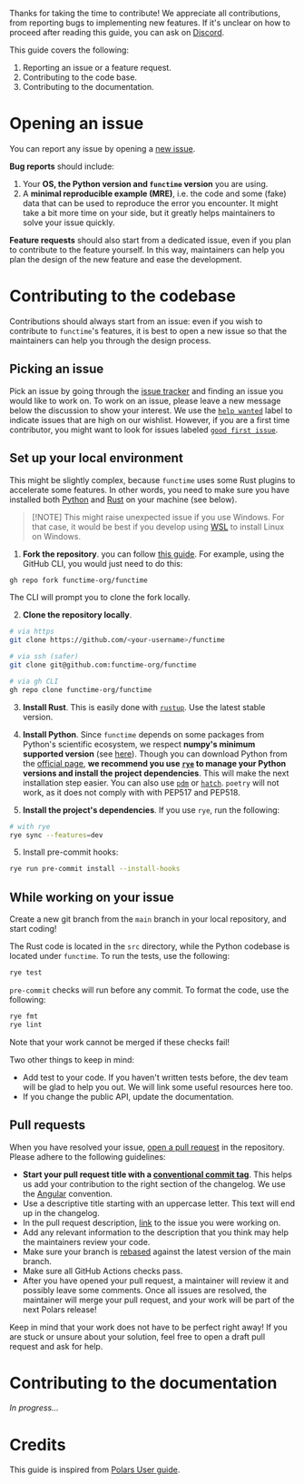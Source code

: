 Thanks for taking the time to contribute! We appreciate all contributions, from reporting bugs to implementing new features. If it's unclear on how to proceed after reading this guide, you can ask on [Discord](https://discord.gg/dNfGMUyPa8).

This guide covers the following:

1. Reporting an issue or a feature request.
2. Contributing to the code base.
3. Contributing to the documentation.

# Opening an issue

You can report any issue by opening a [new issue](https://github.com/functime-org/functime/issues/new/choose). 

**Bug reports** should include:

1. Your **OS, the Python version and `functime` version** you are using.
2. A **minimal reproducible example (MRE)**, i.e. the code and some (fake) data that can be used to reproduce the error you encounter. It might take a bit more time on your side, but it greatly helps maintainers to solve your issue quickly.

**Feature requests** should also start from a dedicated issue, even if you plan to contribute to the feature yourself. In this way, maintainers can help you plan the design of the new feature and ease the development.

# Contributing to the codebase

Contributions should always start from an issue: even if you wish to contribute to `functime`'s  features, it is best to open a new issue so that the maintainers can help you through the design process.

## Picking an issue

Pick an issue by going through the [issue tracker](https://github.com/functime-org/functime/issues) and finding an issue you would like to work on. To work on an issue, please leave a new message below the discussion to show your interest. We use the [`help wanted`](https://github.com/functime-org/functime/labels/help%20wanted) label to indicate issues that are high on our wishlist. However, if you are a first time contributor, you might want to look for issues labeled [`good first issue`](https://github.com/functime-org/functime/labels/good%20first%20issue).

## Set up your local environment

This might be slightly complex, because `functime` uses some Rust plugins to accelerate some features. In other words, you need to make sure you have installed both [Python](https://www.python.org/) and [Rust](https://www.rust-lang.org/) on your machine (see below).

>[!NOTE] This might raise unexpected issue if you use Windows. For that case, it would be best if you develop using [WSL](https://learn.microsoft.com/en-us/windows/wsl/install) to install Linux on Windows.

1. **Fork the repository**. you can follow [this guide](https://docs.github.com/en/pull-requests/collaborating-with-pull-requests/working-with-forks/fork-a-repo). For example, using the GitHub CLI, you would just need to do this:

```bash
gh repo fork functime-org/functime
```

The CLI will prompt you to clone the fork locally.

2. **Clone the repository locally**.

```bash
# via https
git clone https://github.com/<your-username>/functime

# via ssh (safer)
git clone git@github.com:functime-org/functime

# via gh CLI
gh repo clone functime-org/functime
```

3. **Install Rust**. This is easily done with [`rustup`](https://rustup.rs/). Use the latest stable version.

3. **Install Python**. Since `functime` depends on some packages from Python's scientific ecosystem, we respect **numpy's minimum supported version** (see [here](https://numpy.org/neps/nep-0029-deprecation_policy.html#support-table)). Though you can download Python from the [official page](https://www.python.org/downloads/), **we recommend you use [`rye`](https://rye-up.com/) to manage your Python versions and install the project dependencies**. This will make the next installation step easier. You can also use [`pdm`](https://pdm-project.org/en/latest/) or [`hatch`](https://hatch.pypa.io/1.9/). `poetry` will not work, as it does not comply with with PEP517 and PEP518.

4. **Install the project's dependencies**. If you use `rye`, run the following:

```bash
# with rye
rye sync --features=dev
```

5. Install pre-commit hooks:

```bash
rye run pre-commit install --install-hooks
```

## While working on your issue

Create a new git branch from the `main` branch in your local repository, and start coding!

The Rust code is located in the `src` directory, while the Python codebase is located under `functime`. To run the tests, use the following:

```bash
rye test
```

`pre-commit` checks will run before any commit. To format the code, use the following:

```bash
rye fmt
rye lint
```

Note that your work cannot be merged if these checks fail!

Two other things to keep in mind:

* Add test to your code. If you haven't written tests before, the dev team will be glad to help you out. We will link some useful resources here too.
* If you change the public API, update the documentation.

## Pull requests

When you have resolved your issue, [open a pull request](https://docs.github.com/en/pull-requests/collaborating-with-pull-requests/proposing-changes-to-your-work-with-pull-requests/creating-a-pull-request-from-a-fork) in the repository. Please adhere to the following guidelines:

* **Start your pull request title with a [conventional commit tag](https://www.conventionalcommits.org/en/v1.0.0/)**. This helps us add your contribution to the right section of the changelog. We use the [Angular](https://github.com/angular/angular/blob/22b96b9/CONTRIBUTING.md#type) convention.
* Use a descriptive title starting with an uppercase letter. This text will end up in the changelog.
* In the pull request description, [link](https://docs.github.com/en/issues/tracking-your-work-with-issues/linking-a-pull-request-to-an-issue) to the issue you were working on.
* Add any relevant information to the description that you think may help the maintainers review your code.
* Make sure your branch is [rebased](https://docs.github.com/en/get-started/using-git/about-git-rebase) against the latest version of the main branch.
* Make sure all GitHub Actions checks pass.
* After you have opened your pull request, a maintainer will review it and possibly leave some comments. Once all issues are resolved, the maintainer will merge your pull request, and your work will be part of the next Polars release!

Keep in mind that your work does not have to be perfect right away! If you are stuck or unsure about your solution, feel free to open a draft pull request and ask for help.

# Contributing to the documentation

*In progress...*

# Credits

This guide is inspired from [Polars User guide](https://docs.pola.rs/development/contributing/).
